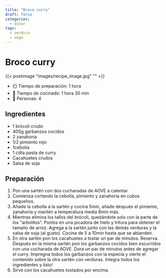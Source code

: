 ```yaml
---
title: "Broco curry"
draft: false 
categories: 
  - dinar 
tags: 
  - verdura
  - vegà
---
```


# Broco curry 

{{< postimage "images/recipe_image.jpg" "" >}}


- ⏲️  Tiempo de preparación: 1 hora 
- 🍳 Tiempo de cocinado: 1 hora 30 min 
- 🍴 Personas: 4 

## Ingredientes

- 1 brócoli crudo
- 400g garbanzos cocidos
- 2 zanahoria
- 1/2 pimiento rojo
- 1cebolla
- 1 cdta pasta de curry
- Cacahuetes crudos
- Salsa de soja

## Preparación

1. Pon una sartén con dos cucharadas de AOVE a calentar.
2. Comienza cortando la cebolla, pimiento y zanahoria en cubos pequeños.
3. Añade la cebolla a la sartén y cocina 5min, añade después el pimiento, zanahoria y mantén a temperatura media 8min más.
4. Mientras elimina los tallos del brócoli, quedándote solo con la parte de los "arbolitos". Ponlos en una picadora de hielo y tritura para obtener el tamaño de arroz. Agrega a la sartén junto con las demás verduras y la salsa de soja (al gusto). Cocina de 5 a 10min hasta que se ablanden.
5. En otra sartén pon los cacahuetes a tostar un par de minutos. Reserva. Después en la misma sartén pon los garbanzos cocidos bien escurridos con una cucharada de AOVE. Dora un par de minutos antes de agregar el curry. Impregna todos los garbanzos con la especia y vierte el contenido sobre la otra sartén con verduras. Integra todos los ingredientes y listo!
6. Sirve con los cacahuetes tostados por encima.

